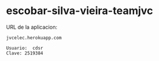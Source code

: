 # escobar-silva-vieira-teamjvc

URL de la aplicacion:

    jvcelec.herokuapp.com

    Usuario:  cdsr 
    Clave: 2519384
